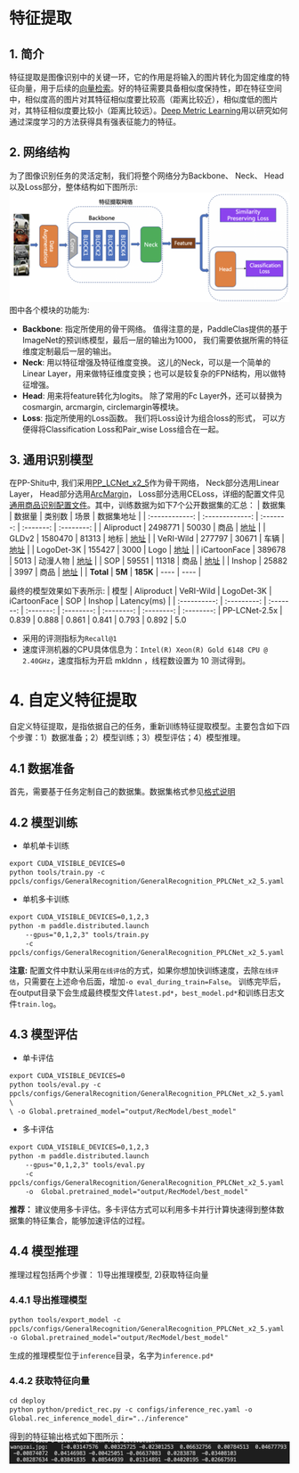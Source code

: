 # 特征提取
## 1. 简介
特征提取是图像识别中的关键一环，它的作用是将输入的图片转化为固定维度的特征向量，用于后续的[向量检索](./vector_search.md)。好的特征需要具备相似度保持性，即在特征空间中，相似度高的图片对其特征相似度要比较高（距离比较近），相似度低的图片对，其特征相似度要比较小（距离比较远）。[Deep Metric Learning](../algorithm_introduction/metric_learning.md)用以研究如何通过深度学习的方法获得具有强表征能力的特征。

## 2. 网络结构
为了图像识别任务的灵活定制，我们将整个网络分为Backbone、 Neck、 Head以及Loss部分，整体结构如下图所示:
![](../../images/feature_extraction_framework.png)
图中各个模块的功能为:
- **Backbone**:   指定所使用的骨干网络。 值得注意的是，PaddleClas提供的基于ImageNet的预训练模型，最后一层的输出为1000， 我们需要依据所需的特征维度定制最后一层的输出。
- **Neck**:  用以特征增强及特征维度变换。  这儿的Neck，可以是一个简单的Linear Layer，用来做特征维度变换；也可以是较复杂的FPN结构，用以做特征增强。
- **Head**:  用来将feature转化为logits。 除了常用的Fc Layer外，还可以替换为cosmargin, arcmargin, circlemargin等模块。
- **Loss**:  指定所使用的Loss函数。  我们将Loss设计为组合loss的形式， 可以方便得将Classification Loss和Pair_wise Loss组合在一起。

## 3. 通用识别模型
在PP-Shitu中, 我们采用[PP_LCNet_x2_5](../models/PP-LCNet.md)作为骨干网络， Neck部分选用Linear Layer， Head部分选用[ArcMargin](https://arxiv.org/abs/1801.07698)， Loss部分选用CELoss，详细的配置文件见[通用商品识别配置文件](../../../ppcls/configs/GeneralRecognition/GeneralRecognition_PPLCNet_x2_5.yaml)。其中，训练数据为如下7个公开数据集的汇总：
| 数据集       | 数据量   | 类别数   | 场景  | 数据集地址 |
| :------------:  | :-------------: | :-------: | :-------: | :--------: |
| Aliproduct | 2498771 | 50030 | 商品 | [地址](https://retailvisionworkshop.github.io/recognition_challenge_2020/) |
| GLDv2 | 1580470 | 81313  | 地标 | [地址](https://github.com/cvdfoundation/google-landmark) |
| VeRI-Wild | 277797 | 30671 | 车辆 | [地址](https://github.com/guishijin/veri-wild) |
| LogoDet-3K | 155427 | 3000 | Logo | [地址](https://github.com/Wangjing1551/LogoDet-3K-Dataset) |
| iCartoonFace | 389678 | 5013  | 动漫人物 | [地址](http://challenge.ai.iqiyi.com/detail?raceId=5def69ace9fcf68aef76a75d) |
| SOP | 59551 | 11318  | 商品 | [地址](https://cvgl.stanford.edu/projects/lifted_struct/) |
| Inshop | 25882 | 3997  | 商品 | [地址](http://mmlab.ie.cuhk.edu.hk/projects/DeepFashion.html) |
| **Total** | **5M** | **185K**  | ---- | ---- |

最终的模型效果如下表所示:
| 模型       | Aliproduct  | VeRI-Wild  |  LogoDet-3K |  iCartoonFace | SOP | Inshop | Latency(ms) |
| :----------:  | :---------: | :-------: | :-------: | :--------: | :--------: | :--------: | :--------: |
PP-LCNet-2.5x | 0.839 | 0.888 | 0.861 | 0.841 | 0.793 | 0.892 | 5.0
* 采用的评测指标为`Recall@1`
* 速度评测机器的CPU具体信息为：`Intel(R) Xeon(R) Gold 6148 CPU @ 2.40GHz`，速度指标为开启 mkldnn ，线程数设置为 10 测试得到。

# 4. 自定义特征提取
自定义特征提取，是指依据自己的任务，重新训练特征提取模型。主要包含如下四个步骤：1）数据准备；2）模型训练；3）模型评估；4）模型推理。
## 4.1 数据准备
首先，需要基于任务定制自己的数据集。数据集格式参见[格式说明](https://github.com/PaddlePaddle/PaddleClas/blob/develop/docs/zh_CN/data_preparation/recognition_dataset.md#%E6%95%B0%E6%8D%AE%E9%9B%86%E6%A0%BC%E5%BC%8F%E8%AF%B4%E6%98%8E)

## 4.2 模型训练
- 单机单卡训练
```shell
export CUDA_VISIBLE_DEVICES=0
python tools/train.py -c ppcls/configs/GeneralRecognition/GeneralRecognition_PPLCNet_x2_5.yaml
```
- 单机多卡训练
```shell
export CUDA_VISIBLE_DEVICES=0,1,2,3
python -m paddle.distributed.launch 
    --gpus="0,1,2,3" tools/train.py
    -c ppcls/configs/GeneralRecognition/GeneralRecognition_PPLCNet_x2_5.yaml
```
**注意:** 配置文件中默认采用`在线评估`的方式，如果你想加快训练速度，去除`在线评估`，只需要在上述命令后面，增加`-o eval_during_train=False`。
训练完毕后，在output目录下会生成最终模型文件`latest.pd*`，`best_model.pd*`和训练日志文件`train.log`。

## 4.3 模型评估
- 单卡评估
```shell
export CUDA_VISIBLE_DEVICES=0
python tools/eval.py -c ppcls/configs/GeneralRecognition/GeneralRecognition_PPLCNet_x2_5.yaml \
\ -o Global.pretrained_model="output/RecModel/best_model"
```

- 多卡评估
```shell
export CUDA_VISIBLE_DEVICES=0,1,2,3
python -m paddle.distributed.launch 
    --gpus="0,1,2,3" tools/eval.py
    -c  ppcls/configs/GeneralRecognition/GeneralRecognition_PPLCNet_x2_5.yaml
    -o  Global.pretrained_model="output/RecModel/best_model"
```
**推荐：** 建议使用多卡评估。多卡评估方式可以利用多卡并行计算快速得到整体数据集的特征集合，能够加速评估的过程。

## 4.4 模型推理
推理过程包括两个步骤： 1)导出推理模型, 2)获取特征向量
### 4.4.1 导出推理模型
```
python tools/export_model -c ppcls/configs/GeneralRecognition/GeneralRecognition_PPLCNet_x2_5.yaml -o Global.pretrained_model="output/RecModel/best_model"
```
生成的推理模型位于`inference`目录，名字为`inference.pd*`

### 4.4.2 获取特征向量
```
cd deploy
python python/predict_rec.py -c configs/inference_rec.yaml -o Global.rec_inference_model_dir="../inference"
```
得到的特征输出格式如下图所示：
![](../../images/feature_extraction_output.png)
